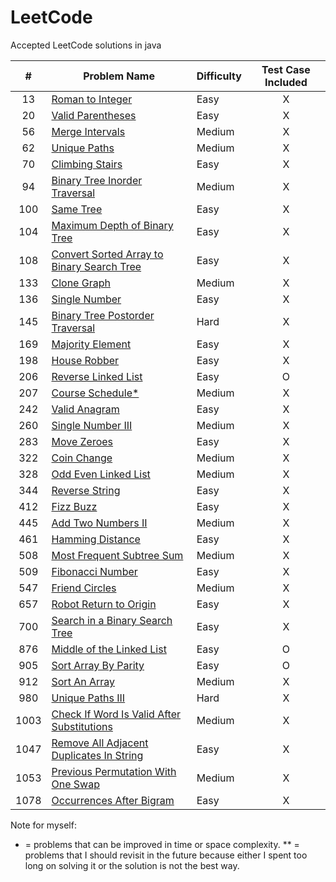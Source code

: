 # LeetCode

Accepted LeetCode solutions in java

| # | Problem Name | Difficulty | Test Case Included |
| :---: | --- | --- | :---: |
| 13 | [Roman to Integer](/src/RomanToInteger.java) | Easy | X |
| 20 | [Valid Parentheses](/src/ValidParentheses.java) | Easy | X |
| 56 | [Merge Intervals](/src/MergeIntervals.java) | Medium | X |
| 62 | [Unique Paths](/src/UniquePaths.java) | Medium | X |
| 70 | [Climbing Stairs](/src/ClimbingStairs.java) | Easy | X |
| 94 | [Binary Tree Inorder Traversal](/src/BinaryTreeInorderTraversal.java) | Medium | X |
| 100 | [Same Tree](/src/SameTree.java) | Easy | X |
| 104 | [Maximum Depth of Binary Tree](/src/MaximumDepthOfBinaryTree.java) | Easy | X |
| 108 | [Convert Sorted Array to Binary Search Tree](/src/ConvertSortedArrayToBinarySearchTree.java) | Easy | X |
| 133 | [Clone Graph](/src/CloneGraph.java) | Medium | X |
| 136 | [Single Number](/src/SingleNumber.java) | Easy | X |
| 145 | [Binary Tree Postorder Traversal](/src/BinaryTreePostorderTraversal.java) | Hard | X |
| 169 | [Majority Element](/src/MajorityElement.java) | Easy | X |
| 198 | [House Robber](/src/HouseRobber.java) | Easy | X |
| 206 | [Reverse Linked List](/src/ReverseLinkedList.java) | Easy | O |
| 207 | [Course Schedule*](/src/CourseSchedule.java) | Medium | X |
| 242 | [Valid Anagram](/src/ValidAnagram.java) | Easy | X |
| 260 | [Single Number III](/src/SingleNumberIII.java) | Medium | X |
| 283 | [Move Zeroes](/src/MoveZeroes.java) | Easy | X |
| 322 | [Coin Change](/src/CoinChange.java) | Medium | X |
| 328 | [Odd Even Linked List](/src/OddEvenLinkedList.java) | Medium | X |
| 344 | [Reverse String](/src/ReverseString.java) | Easy | X |
| 412 | [Fizz Buzz](/src/FizzBuzz.java) | Easy | X |
| 445 | [Add Two Numbers II](/src/AddTwoNumbersII.java) | Medium | X |
| 461 | [Hamming Distance](/src/HammingDistance.java) | Easy | X |
| 508 | [Most Frequent Subtree Sum](src/MostFrequentSubtreeSum.java) | Medium | X |
| 509 | [Fibonacci Number](src/FibonacciNumber.java) | Easy | X |
| 547 | [Friend Circles](/src/FriendCircles.java) | Medium | X |
| 657 | [Robot Return to Origin](/src/RobotReturnToOrigin.java) | Easy | X |
| 700 | [Search in a Binary Search Tree](/src/SearchInABinarySearchTree.java) | Easy | X |
| 876 | [Middle of the Linked List](/src/MiddleOfTheLinkedList.java) | Easy | O |
| 905 | [Sort Array By Parity](/src/SortArrayByParity.java) | Easy | O |
| 912 | [Sort An Array](/src/SortAnArray.java) | Medium | X |
| 980 | [Unique Paths III](/src/UniquePathsIII.java) | Hard | X |
| 1003 | [Check If Word Is Valid After Substitutions](/src/CheckIfWordIsValidAfterSubstitutions.java) | Medium | X |
| 1047 | [Remove All Adjacent Duplicates In String](/src/RemoveAllAdjacentDuplicatesInString.java) | Easy | X |
| 1053 | [Previous Permutation With One Swap](/src/PreviousPermutationWithOneSwap.java) | Medium | X |
| 1078 | [Occurrences After Bigram](/src/OccurrencesAfterBigram.java) | Easy | X |

Note for myself: 
* = problems that can be improved in time or space complexity.
** = problems that I should revisit in the future because either I spent too long on solving it or the solution is not the best way. 
